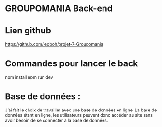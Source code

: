 #

#

#

#

# GROUPOMANIA Back-end

#

#

# Lien github

https://github.com/leoboh/projet-7-Groupomania

# Commandes pour lancer le back

npm install
npm run dev

# Base de données :

J’ai fait le choix de travailler avec une base de données en ligne.
La base de données étant en ligne, les utilisateurs peuvent donc accéder au site sans avoir besoin de se connecter à la base de données.
